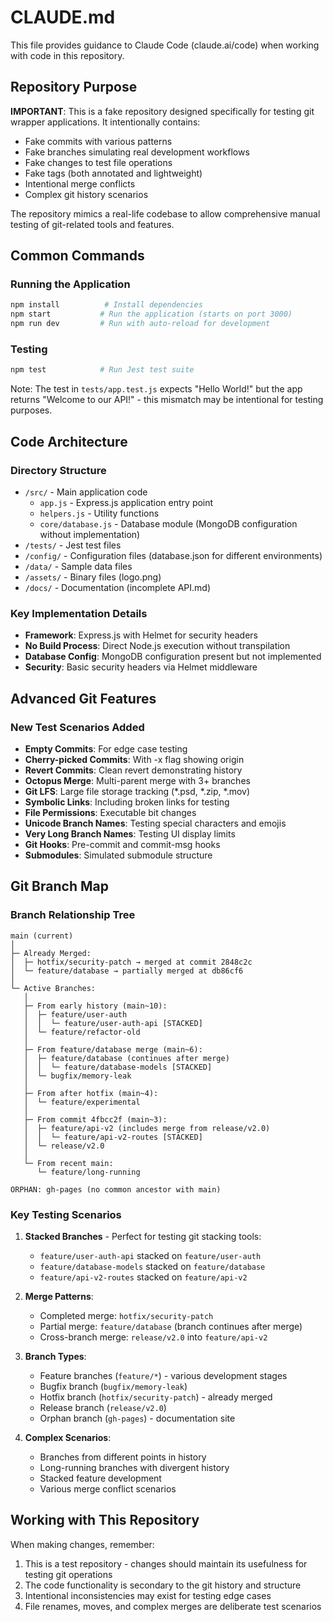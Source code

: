 # CLAUDE.md

This file provides guidance to Claude Code (claude.ai/code) when working with code in this repository.

## Repository Purpose

**IMPORTANT**: This is a fake repository designed specifically for testing git wrapper applications. It intentionally contains:
- Fake commits with various patterns
- Fake branches simulating real development workflows
- Fake changes to test file operations
- Fake tags (both annotated and lightweight)
- Intentional merge conflicts
- Complex git history scenarios

The repository mimics a real-life codebase to allow comprehensive manual testing of git-related tools and features.

## Common Commands

### Running the Application
```bash
npm install          # Install dependencies
npm start           # Run the application (starts on port 3000)
npm run dev         # Run with auto-reload for development
```

### Testing
```bash
npm test            # Run Jest test suite
```

Note: The test in `tests/app.test.js` expects "Hello World!" but the app returns "Welcome to our API!" - this mismatch may be intentional for testing purposes.

## Code Architecture

### Directory Structure
- `/src/` - Main application code
  - `app.js` - Express.js application entry point
  - `helpers.js` - Utility functions
  - `core/database.js` - Database module (MongoDB configuration without implementation)
- `/tests/` - Jest test files
- `/config/` - Configuration files (database.json for different environments)
- `/data/` - Sample data files
- `/assets/` - Binary files (logo.png)
- `/docs/` - Documentation (incomplete API.md)

### Key Implementation Details
- **Framework**: Express.js with Helmet for security headers
- **No Build Process**: Direct Node.js execution without transpilation
- **Database Config**: MongoDB configuration present but not implemented
- **Security**: Basic security headers via Helmet middleware

## Advanced Git Features

### New Test Scenarios Added
- **Empty Commits**: For edge case testing
- **Cherry-picked Commits**: With -x flag showing origin
- **Revert Commits**: Clean revert demonstrating history
- **Octopus Merge**: Multi-parent merge with 3+ branches
- **Git LFS**: Large file storage tracking (*.psd, *.zip, *.mov)
- **Symbolic Links**: Including broken links for testing
- **File Permissions**: Executable bit changes
- **Unicode Branch Names**: Testing special characters and emojis
- **Very Long Branch Names**: Testing UI display limits
- **Git Hooks**: Pre-commit and commit-msg hooks
- **Submodules**: Simulated submodule structure

## Git Branch Map

### Branch Relationship Tree
```
main (current)
│
├─ Already Merged:
│  ├─ hotfix/security-patch → merged at commit 2848c2c
│  └─ feature/database → partially merged at db86cf6
│
└─ Active Branches:
   │
   ├─ From early history (main~10):
   │  ├─ feature/user-auth
   │  │  └─ feature/user-auth-api [STACKED]
   │  └─ feature/refactor-old
   │
   ├─ From feature/database merge (main~6):
   │  ├─ feature/database (continues after merge)
   │  │  └─ feature/database-models [STACKED]
   │  └─ bugfix/memory-leak
   │
   ├─ From after hotfix (main~4):
   │  └─ feature/experimental
   │
   ├─ From commit 4fbcc2f (main~3):
   │  ├─ feature/api-v2 (includes merge from release/v2.0)
   │  │  └─ feature/api-v2-routes [STACKED]
   │  └─ release/v2.0
   │
   └─ From recent main:
      └─ feature/long-running

ORPHAN: gh-pages (no common ancestor with main)
```

### Key Testing Scenarios

1. **Stacked Branches** - Perfect for testing git stacking tools:
   - `feature/user-auth-api` stacked on `feature/user-auth`
   - `feature/database-models` stacked on `feature/database`
   - `feature/api-v2-routes` stacked on `feature/api-v2`

2. **Merge Patterns**:
   - Completed merge: `hotfix/security-patch`
   - Partial merge: `feature/database` (branch continues after merge)
   - Cross-branch merge: `release/v2.0` into `feature/api-v2`

3. **Branch Types**:
   - Feature branches (`feature/*`) - various development stages
   - Bugfix branch (`bugfix/memory-leak`)
   - Hotfix branch (`hotfix/security-patch`) - already merged
   - Release branch (`release/v2.0`)
   - Orphan branch (`gh-pages`) - documentation site

4. **Complex Scenarios**:
   - Branches from different points in history
   - Long-running branches with divergent history
   - Stacked feature development
   - Various merge conflict scenarios

## Working with This Repository

When making changes, remember:
1. This is a test repository - changes should maintain its usefulness for testing git operations
2. The code functionality is secondary to the git history and structure
3. Intentional inconsistencies may exist for testing edge cases
4. File renames, moves, and complex merges are deliberate test scenarios